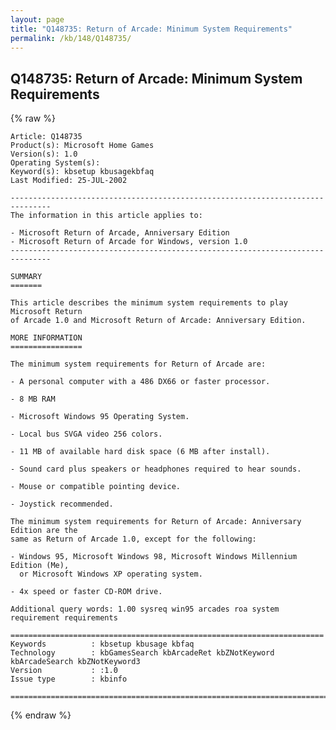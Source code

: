 ```yaml
---
layout: page
title: "Q148735: Return of Arcade: Minimum System Requirements"
permalink: /kb/148/Q148735/
---
```


## Q148735: Return of Arcade: Minimum System Requirements

{% raw %}

	Article: Q148735
	Product(s): Microsoft Home Games
	Version(s): 1.0
	Operating System(s): 
	Keyword(s): kbsetup kbusagekbfaq
	Last Modified: 25-JUL-2002
	
	-------------------------------------------------------------------------------
	The information in this article applies to:
	
	- Microsoft Return of Arcade, Anniversary Edition 
	- Microsoft Return of Arcade for Windows, version 1.0 
	-------------------------------------------------------------------------------
	
	SUMMARY
	=======
	
	This article describes the minimum system requirements to play Microsoft Return
	of Arcade 1.0 and Microsoft Return of Arcade: Anniversary Edition.
	
	MORE INFORMATION
	================
	
	The minimum system requirements for Return of Arcade are:
	
	- A personal computer with a 486 DX66 or faster processor.
	
	- 8 MB RAM
	
	- Microsoft Windows 95 Operating System.
	
	- Local bus SVGA video 256 colors.
	
	- 11 MB of available hard disk space (6 MB after install).
	
	- Sound card plus speakers or headphones required to hear sounds.
	
	- Mouse or compatible pointing device.
	
	- Joystick recommended.
	
	The minimum system requirements for Return of Arcade: Anniversary Edition are the
	same as Return of Arcade 1.0, except for the following:
	
	- Windows 95, Microsoft Windows 98, Microsoft Windows Millennium Edition (Me),
	  or Microsoft Windows XP operating system.
	
	- 4x speed or faster CD-ROM drive.
	
	Additional query words: 1.00 sysreq win95 arcades roa system requirement requirements
	
	======================================================================
	Keywords          : kbsetup kbusage kbfaq
	Technology        : kbGamesSearch kbArcadeRet kbZNotKeyword kbArcadeSearch kbZNotKeyword3
	Version           : :1.0
	Issue type        : kbinfo
	
	=============================================================================
	

{% endraw %}
